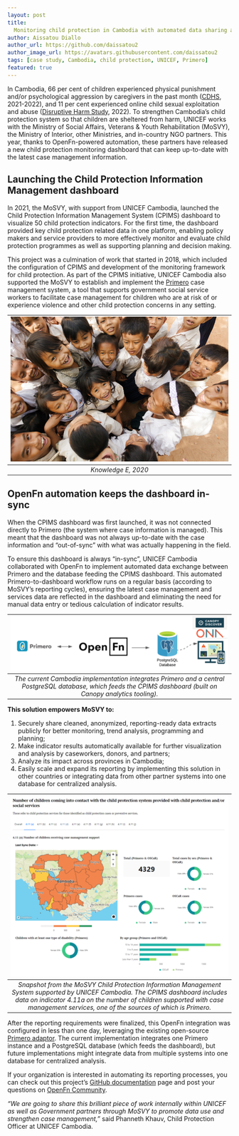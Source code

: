 ```yaml
---
layout: post
title:
  Monitoring child protection in Cambodia with automated data sharing and reporting 
author: Aissatou Diallo
author_url: https://github.com/daissatou2
author_image_url: https://avatars.githubusercontent.com/daissatou2
tags: [case study, Cambodia, child protection, UNICEF, Primero]
featured: true
---
```


In Cambodia, 66 per cent of children experienced physical punishment and/or psychological aggression by caregivers in the past month ([CDHS](https://www.nis.gov.kh/index.php/km/17-cdhs/123-cambodia-demographic-and-health-survey-2021-22), 2021-2022), and 11 per cent experienced online child sexual exploitation and abuse ([Disruptive Harm Study](https://www.end-violence.org/sites/default/files/2022-09/DH_Cambodia_ONLINE_final_JS%20%281%29.pdf), 2022). To strengthen Cambodia’s child protection system so that children are sheltered from harm, UNICEF works with the Ministry of Social Affairs, Veterans & Youth Rehabilitation (MoSVY), the Ministry of Interior, other Ministries, and in-country NGO partners. This year, thanks to OpenFn-powered automation, these partners have released a new child protection monitoring dashboard that can keep up-to-date with the latest case management information.




## Launching the Child Protection Information Management dashboard

In 2021, the MoSVY, with support from UNICEF Cambodia, launched the Child Protection Information Management System (CPIMS) dashboard to visualize 50 child protection indicators. For the first time, the dashboard provided key child protection related data in one platform, enabling policy makers and service providers to more effectively monitor and evaluate child protection programmes as well as supporting planning and decision making.

This project was a culmination of work that started in 2018, which included the configuration of CPIMS and development of the monitoring framework for child protection. As part of the CPIMS initiative, UNICEF Cambodia also supported the MoSVY to establish and implement the [Primero](http://primero.org) case management system, a tool that supports government social service workers to facilitate case management for children who are at risk of or experience violence and other child protection concerns in any setting. 



| ![cambodia child](/img/cambodia-kids.png) |
|:--:|
| *Knowledge E, 2020*|

## OpenFn automation keeps the dashboard in-sync
When the CPIMS dashboard was first launched, it was not connected directly to Primero (the system where case information is managed). This meant that the dashboard was not always up-to-date with the case information and “out-of-sync” with what was actually happening in the field.

To ensure this dashboard is always “in-sync”, UNICEF Cambodia collaborated with OpenFn to implement automated data exchange between Primero and the database feeding the CPIMS dashboard. This automated Primero-to-dashboard workflow runs on a regular basis (according to MoSVY’s reporting cycles), ensuring the latest case management and services data are reflected in the dashboard and eliminating the need for manual data entry or tedious calculation of indicator results. 



| ![ona_integration](/img/ona_integration.png) |
|:--:|
| *The current Cambodia implementation integrates Primero and a central PostgreSQL database, which feeds the CPIMS dashboard (built on Canopy analytics tooling).*|

**This solution empowers MoSVY to:**

1. Securely share cleaned, anonymized, reporting-ready data extracts publicly for better monitoring, trend analysis, programming and planning; 
2. Make indicator results automatically available for further visualization and analysis by caseworkers, donors, and partners;
3. Analyze its impact across provinces in Cambodia;
4. Easily scale and expand its reporting by implementing this solution in other countries or  integrating data from other partner systems into one database for centralized analysis.

| ![ona_dashboard](/img/ona_dashboard.png) |
|:--:|
| *Snapshot from the MoSVY Child Protection Information Management System supported by UNICEF Cambodia. The CPIMS dashboard includes data on indicator 4.11a on the number of children supported with case management services, one of the sources of which is Primero.*|

After the reporting requirements were finalized, this OpenFn integration was configured in less than one day, leveraging the existing open-source [Primero adaptor](https://docs.openfn.org/adaptors/primero). The current implementation integrates one Primero instance and a PostgreSQL database (which feeds the dashboard), but future implementations might integrate data from multiple systems into one database for centralized analysis. 

If your organization is interested in automating its reporting processes, you can check out this project’s [GitHub documentation](https://openfn.github.io/primero-ona-dashboard/) page and
post your questions on [OpenFn Community](http://community.openfn.org).


_“We are going to share this brilliant piece of work internally within UNICEF as well as Government partners through MoSVY to promote data use and strengthen case management,”_ said Phanneth Khauv, Child Protection Officer at UNICEF Cambodia.
